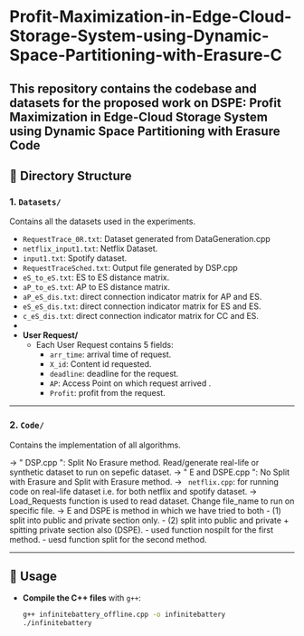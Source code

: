 # Profit-Maximization-in-Edge-Cloud-Storage-System-using-Dynamic-Space-Partitioning-with-Erasure-C

This repository contains the codebase and datasets for the proposed work on DSPE: Profit Maximization in Edge-Cloud Storage System using Dynamic Space Partitioning with
Erasure Code
---

## 📁 Directory Structure

### 1. `Datasets/`
Contains all the datasets used in the experiments.

  - `RequestTrace_0R.txt`: Dataset generated from DataGeneration.cpp
  - `netflix_input1.txt`: Netflix Dataset.
  - `input1.txt`: Spotify dataset.
  - `RequestTraceSched.txt`: Output file generated by DSP.cpp
  - `eS_to_eS.txt`: ES to ES distance matrix.
  - `aP_to_eS.txt`: AP to ES distance matrix.
  - `aP_eS_dis.txt`: direct connection indicator matrix for AP and ES.
  - `eS_eS_dis.txt`: direct connection indicator matrix for ES and ES.
  - `c_eS_dis.txt`: direct connection indicator matrix for CC and ES.
   - 
- **User Request/**
  - Each User Request contains 5 fields:
    - `arr_time`: arrival time of request.
    - `X_id`: Content id requested.
    - `deadline`: deadline for the request.
    - `AP`: Access Point on which request arrived .
    - `Profit`: profit from the request.

---

### 2. `Code/`
Contains the implementation of all algorithms.

-> " DSP.cpp ": Split No Erasure method. Read/generate real-life or synthetic dataset to run on sepefic dataset.
-> " E and DSPE.cpp ": No Split with Erasure and Split with Erasure method. 
-> ` netflix.cpp`: for running code on real-life dataset i.e. for both netflix and spotify dataset.
->   Load_Requests function is used to read dataset. Change file_name to run on specific file.
-> E and DSPE is method in which we have tried to both
	- (1) split into public and private section only.
	- (2) split into public and private + spitting private section also (DSPE).
	- used function nospilt for the first method.
	- uesd function split for the second method. 

---

## 🔧 Usage

- **Compile the C++ files** with `g++`:
  ```bash
  g++ infinitebattery_offline.cpp -o infinitebattery
  ./infinitebattery
